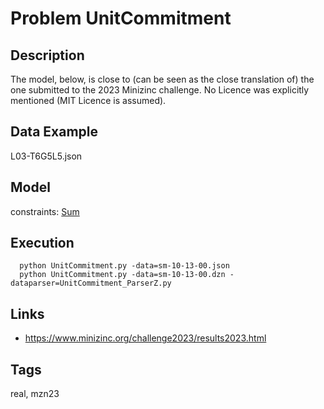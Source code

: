 # Problem UnitCommitment
## Description
The model, below, is close to (can be seen as the close translation of) the one submitted to the 2023 Minizinc challenge.
No Licence was explicitly mentioned (MIT Licence is assumed).

## Data Example
  L03-T6G5L5.json

## Model
  constraints: [Sum](http://pycsp.org/documentation/constraints/Sum)

## Execution
```
  python UnitCommitment.py -data=sm-10-13-00.json
  python UnitCommitment.py -data=sm-10-13-00.dzn -dataparser=UnitCommitment_ParserZ.py
```

## Links
  - https://www.minizinc.org/challenge2023/results2023.html

## Tags
  real, mzn23
